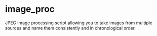 image_proc
==========

JPEG image processing script allowing you to take images from multiple sources and name them consistently and in chronological order.
